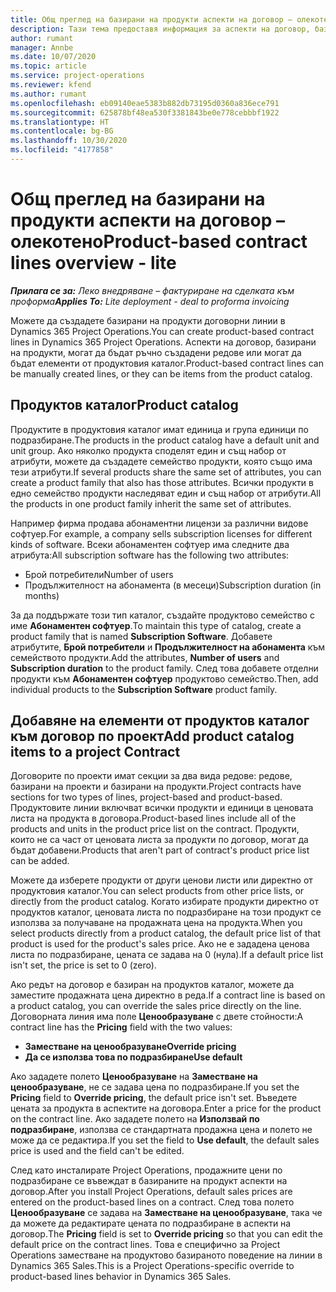 ```yaml
---
title: Общ преглед на базирани на продукти аспекти на договор – олекотено
description: Тази тема предоставя информация за аспекти на договор, базирани на продукти.
author: rumant
manager: Annbe
ms.date: 10/07/2020
ms.topic: article
ms.service: project-operations
ms.reviewer: kfend
ms.author: rumant
ms.openlocfilehash: eb09140eae5383b882db73195d0360a836ece791
ms.sourcegitcommit: 625878bf48ea530f3381843be0e778cebbbf1922
ms.translationtype: HT
ms.contentlocale: bg-BG
ms.lasthandoff: 10/30/2020
ms.locfileid: "4177858"
---
```

# <a name="product-based-contract-lines-overview---lite"></a><span data-ttu-id="da4c8-103">Общ преглед на базирани на продукти аспекти на договор – олекотено</span><span class="sxs-lookup"><span data-stu-id="da4c8-103">Product-based contract lines overview - lite</span></span>

<span data-ttu-id="da4c8-104">_**Прилага се за:** Леко внедряване – фактуриране на сделката към проформа_</span><span class="sxs-lookup"><span data-stu-id="da4c8-104">_**Applies To:** Lite deployment - deal to proforma invoicing_</span></span>

<span data-ttu-id="da4c8-105">Можете да създадете базирани на продукти договорни линии в Dynamics 365 Project Operations.</span><span class="sxs-lookup"><span data-stu-id="da4c8-105">You can create product-based contract lines in Dynamics 365 Project Operations.</span></span> <span data-ttu-id="da4c8-106">Аспекти на договор, базирани на продукти, могат да бъдат ръчно създадени редове или могат да бъдат елементи от продуктовия каталог.</span><span class="sxs-lookup"><span data-stu-id="da4c8-106">Product-based contract lines can be manually created lines, or they can be items from the product catalog.</span></span>

## <a name="product-catalog"></a><span data-ttu-id="da4c8-107">Продуктов каталог</span><span class="sxs-lookup"><span data-stu-id="da4c8-107">Product catalog</span></span>

<span data-ttu-id="da4c8-108">Продуктите в продуктовия каталог имат единица и група единици по подразбиране.</span><span class="sxs-lookup"><span data-stu-id="da4c8-108">The products in the product catalog have a default unit and unit group.</span></span> <span data-ttu-id="da4c8-109">Ако няколко продукта споделят един и същ набор от атрибути, можете да създадете семейство продукти, която също има тези атрибути.</span><span class="sxs-lookup"><span data-stu-id="da4c8-109">If several products share the same set of attributes, you can create a product family that also has those attributes.</span></span> <span data-ttu-id="da4c8-110">Всички продукти в едно семейство продукти наследяват един и същ набор от атрибути.</span><span class="sxs-lookup"><span data-stu-id="da4c8-110">All the products in one product family inherit the same set of attributes.</span></span>

<span data-ttu-id="da4c8-111">Например фирма продава абонаментни лицензи за различни видове софтуер.</span><span class="sxs-lookup"><span data-stu-id="da4c8-111">For example, a company sells subscription licenses for different kinds of software.</span></span> <span data-ttu-id="da4c8-112">Всеки абонаментен софтуер има следните два атрибута:</span><span class="sxs-lookup"><span data-stu-id="da4c8-112">All subscription software has the following two attributes:</span></span>

- <span data-ttu-id="da4c8-113">Брой потребители</span><span class="sxs-lookup"><span data-stu-id="da4c8-113">Number of users</span></span>
- <span data-ttu-id="da4c8-114">Продължителност на абонамента (в месеци)</span><span class="sxs-lookup"><span data-stu-id="da4c8-114">Subscription duration (in months)</span></span>

<span data-ttu-id="da4c8-115">За да поддържате този тип каталог, създайте продуктово семейство с име **Абонаментен софтуер**.</span><span class="sxs-lookup"><span data-stu-id="da4c8-115">To maintain this type of catalog, create a product family that is named **Subscription Software**.</span></span> <span data-ttu-id="da4c8-116">Добавете атрибутите, **Брой потребители** и **Продължителност на абонамента** към семейството продукти.</span><span class="sxs-lookup"><span data-stu-id="da4c8-116">Add the attributes, **Number of users** and **Subscription duration** to the product family.</span></span> <span data-ttu-id="da4c8-117">След това добавете отделни продукти към **Абонаментен софтуер** продуктово семейство.</span><span class="sxs-lookup"><span data-stu-id="da4c8-117">Then, add individual products to the **Subscription Software** product family.</span></span>

## <a name="add-product-catalog-items-to-a-project-contract"></a><span data-ttu-id="da4c8-118">Добавяне на елементи от продуктов каталог към договор по проект</span><span class="sxs-lookup"><span data-stu-id="da4c8-118">Add product catalog items to a project Contract</span></span>

<span data-ttu-id="da4c8-119">Договорите по проекти имат секции за два вида редове: редове, базирани на проекти и базирани на продукти.</span><span class="sxs-lookup"><span data-stu-id="da4c8-119">Project contracts have sections for two types of lines, project-based and product-based.</span></span> <span data-ttu-id="da4c8-120">Продуктовите линии включват всички продукти и единици в ценовата листа на продукта в договора.</span><span class="sxs-lookup"><span data-stu-id="da4c8-120">Product-based lines include all of the products and units in the product price list on the contract.</span></span> <span data-ttu-id="da4c8-121">Продукти, които не са част от ценовата листа за продукти по договор, могат да бъдат добавени.</span><span class="sxs-lookup"><span data-stu-id="da4c8-121">Products that aren't part of contract's product price list can be added.</span></span>

<span data-ttu-id="da4c8-122">Можете да изберете продукти от други ценови листи или директно от продуктовия каталог.</span><span class="sxs-lookup"><span data-stu-id="da4c8-122">You can select products from other price lists, or directly from the product catalog.</span></span> <span data-ttu-id="da4c8-123">Когато избирате продукти директно от продуктов каталог, ценовата листа по подразбиране на този продукт се използва за получаване на продажната цена на продукта.</span><span class="sxs-lookup"><span data-stu-id="da4c8-123">When you select products directly from a product catalog, the default price list of that product is used for the product's sales price.</span></span> <span data-ttu-id="da4c8-124">Ако не е зададена ценова листа по подразбиране, цената се задава на 0 (нула).</span><span class="sxs-lookup"><span data-stu-id="da4c8-124">If a default price list isn't set, the price is set to 0 (zero).</span></span>

<span data-ttu-id="da4c8-125">Ако редът на договор е базиран на продуктов каталог, можете да заместите продажната цена директно в реда.</span><span class="sxs-lookup"><span data-stu-id="da4c8-125">If a contract line is based on a product catalog, you can override the sales price directly on the line.</span></span> <span data-ttu-id="da4c8-126">Договорната линия има поле **Ценообразуване** с двете стойности:</span><span class="sxs-lookup"><span data-stu-id="da4c8-126">A contract line has the **Pricing** field with the two values:</span></span>

- <span data-ttu-id="da4c8-127">**Заместване на ценообразуване**</span><span class="sxs-lookup"><span data-stu-id="da4c8-127">**Override pricing**</span></span>
- <span data-ttu-id="da4c8-128">**Да се използва това по подразбиране**</span><span class="sxs-lookup"><span data-stu-id="da4c8-128">**Use default**</span></span>

<span data-ttu-id="da4c8-129">Ако зададете полето **Ценообразуване** на **Заместване на ценообразуване**, не се задава цена по подразбиране.</span><span class="sxs-lookup"><span data-stu-id="da4c8-129">If you set the **Pricing** field to **Override pricing**, the default price isn't set.</span></span> <span data-ttu-id="da4c8-130">Въведете цената за продукта в аспектите на договора.</span><span class="sxs-lookup"><span data-stu-id="da4c8-130">Enter a price for the product on the contract line.</span></span> <span data-ttu-id="da4c8-131">Ако зададете полето на **Използвай по подразбиране**, използва се стандартната продажна цена и полето не може да се редактира.</span><span class="sxs-lookup"><span data-stu-id="da4c8-131">If you set the field to **Use default**, the default sales price is used and the field can't be edited.</span></span>

<span data-ttu-id="da4c8-132">След като инсталирате Project Operations, продажните цени по подразбиране се въвеждат в базираните на продукт аспекти на договор.</span><span class="sxs-lookup"><span data-stu-id="da4c8-132">After you install Project Operations, default sales prices are entered on the product-based lines on a contract.</span></span> <span data-ttu-id="da4c8-133">След това полето **Ценообразуване** се задава на **Заместване на ценообразуване**, така че да можете да редактирате цената по подразбиране в аспекти на договор.</span><span class="sxs-lookup"><span data-stu-id="da4c8-133">The **Pricing** field is set to **Override pricing** so that you can edit the default price on the contract lines.</span></span> <span data-ttu-id="da4c8-134">Това е специфично за Project Operations заместване на продуктово базираното поведение на линии в Dynamics 365 Sales.</span><span class="sxs-lookup"><span data-stu-id="da4c8-134">This is a Project Operations-specific override to product-based lines behavior in Dynamics 365 Sales.</span></span>
